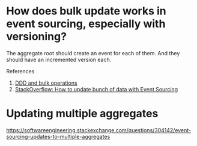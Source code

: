 # How does bulk update works in event sourcing, especially with versioning?

The aggregate root should create an event for each of them. And they should have an incremented version each.


References
1. [DDD and bulk operations](https://enterprisecraftsmanship.com/posts/ddd-bulk-operations/)
2. [StackOverflow: How to update bunch of data with Event Sourcing](https://stackoverflow.com/questions/58400041/how-to-update-bunch-of-data-with-event-sourcing)


# Updating multiple aggregates

https://softwareengineering.stackexchange.com/questions/304142/event-sourcing-updates-to-multiple-aggregates
